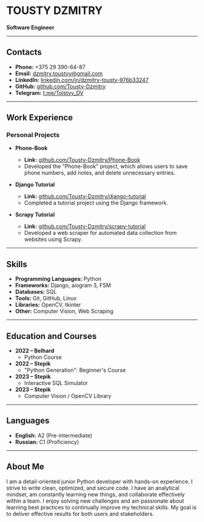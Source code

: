 # TOUSTY DZMITRY  
**Software Engineer**  

---

## **Contacts**  
- **Phone:** +375 29 390-64-87  
- **Email:** dzmitry.toustyy@gmail.com
- **LinkedIn:** [linkedin.com/in/dzmitry-tousty-976b33247](https://www.linkedin.com/in/dzmitry-tousty-976b33247)  
- **GitHub:** [github.com/Tousty-Dzmitry](https://github.com/Tousty-Dzmitry)  
- **Telegram:** [t.me/Tolstyy_DV](https://t.me/Tolstyy_DV)  

---

## **Work Experience**  

### **Personal Projects**  
- **Phone-Book**  
  - **Link:** [github.com/Tousty-Dzmitry/Phone-Book](https://github.com/Tousty-Dzmitry/Phone-Book)  
  - Developed the "Phone-Book" project, which allows users to save phone numbers, add notes, and delete unnecessary entries.  

- **Django Tutorial**  
  - **Link:** [github.com/Tousty-Dzmitry/django-tutorial](https://github.com/Tousty-Dzmitry/django-tutorial)  
  - Completed a tutorial project using the Django framework.  

- **Scrapy Tutorial**  
  - **Link:** [github.com/Tousty-Dzmitry/scrapy-tutorial](https://github.com/Tousty-Dzmitry/scrapy-tutorial)  
  - Developed a web scraper for automated data collection from websites using Scrapy.  

---

## **Skills**  
- **Programming Languages:** Python  
- **Frameworks:** Django, aiogram 3, FSM  
- **Databases:** SQL  
- **Tools:** Git, GitHub, Linux  
- **Libraries:** OpenCV, tkinter  
- **Other:** Computer Vision, Web Scraping  

---

## **Education and Courses**  
- **2022 – Belhard**  
  - Python Course  
- **2022 – Stepik**  
  - "Python Generation": Beginner's Course  
- **2023 – Stepik**  
  - Interactive SQL Simulator  
- **2023 – Stepik**  
  - Computer Vision / OpenCV Library  

---

## **Languages**  
- **English:** A2 (Pre-intermediate)  
- **Russian:** C1 (Proficiency)  

---

## **About Me**  
I am a detail-oriented junior Python developer with hands-on experience. I strive to write clean, optimized, and secure code. I have an analytical mindset, am constantly learning new things, and collaborate effectively within a team. I enjoy solving new challenges and am passionate about learning best practices to continually improve my technical skills. My goal is to deliver effective results for both users and stakeholders.  
